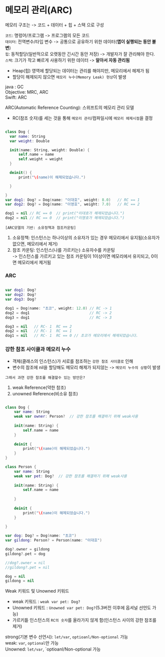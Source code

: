 # 메모리 관리(ARC)
메모리 구조는 -> 코드 + 데이터 + 힙 + 스택 으로 구성

`코드`: 명렁어/프로그램 -> 프로그램의 모든 코드     
`데이터`: 전역변수/타입 변수 -> 공통으로 공유하기 위한 데이터(**앱이 실행되는 동안 불변**)     
`힙`: 동적할당(일반적으로 오랫동안 긴시간 동안 저장) -> 개발자가 잘 관리해야 한다.         
`스택`: 크기가 작고 빠르게 사용하기 위한 데이터 -> **알아서 자동 관리됨**         

* Heap(힙) 영역에 할당되는 데이터는 관리를 해야지만, 메모리에서 헤제가 됨
* 할당이 해제되지 않으면 `메모리 누수(Memory Leak) 현상`이 발생

java : GC       
Objective: MRC, ARC      
Swift: ARC

 ARC(Automatic Reference Counting): 스위프트의 메모리 관리 모델     
 * RC(참조 숫자)를 세는 것을 통해 `메모리 관리`/컴파일시에 `메모리 헤제시점`을 결정

```Swift

class Dog {
  var name: String
  var weight: Double

  init(name: String, weight: Double) {
      self.name = name
      self.weight = weight
  }

  deinit() {
      print("\(name)이 해제되었습니다.")

  }

}
var dog1: Dog? = Dog(name: "이대호", weight: 8.0)   // RC == 1
var dog2: Dog? = Dog(name: "이영호", weight: 7.0)   // RC == 2

dog1 = nil // RC == 0  // print("이대호가 해제되었습니다.")
dog2 = nil // RC == 0  // print("이영호가 해제되었습니다.")
```

```
[ARC모델의 기반: 소유정책과 참조카운팅]
```
1. 소유정책: 인스턴스는 하나이상의 소유자가 있는 경우 메모리에서 유지됨(소유자가 없으면, 메모리에서 제거)
2. 참조 카운팅: 인스턴스(나를 가르키는) 소유자수를 카운팅     
-> 인스턴스를 가르키고 있는 참조 카운팅이 1이상이면 메모리에서 유지되고, 0이면 메모리에서 제거됨



### ARC    
```Swift

var dog1: Dog?
var dog2: Dog?
var dog3: Dog?

dog1 = Dog(name: "초코", weight: 12.0) // RC -> 1
dog2 = dog1                           // RC -> 2
dog3 = dog1                           // RC -> 3

dog3 = nil   // RC- 1  RC == 2
dog2 = nil   // RC- 1  RC == 1
dog1 = nil   // RC- 1  RC == 0 // 초코가 메모리에서 해제되었습니다.

```

### 강한 참조 사이클과 메모리 누수  
* 객체(클래스의 인스턴스)가 서로를 참조하는 `강한 참조 사이클로` 인해    
* 변수의 참조에 nil을 할당해도 메모리 해제가 되지않는 -> `메모리 누수의 상황`이 발생

```
그래서 과연 강한 참조를 해결할수 있는 방안은?
```
1. weak Reference(약한 참조)
2. unowned Reference(비소유 참조)

```Swift

class Dog {
    var name: String
    weak var owner: Person?  // 강한 참조를 해결하기 위해 weak사용
    
    init(name: String) {
        self.name = name
    }
    
    deinit {
        print("\(name)이 해제되었습니다.")
    }
}

class Person {
    var name: String
    weak var pet: Dog?  // 강한 참조를 해결하기 위해 weak사용
    
    init(name: String) {
        self.name = name
        
    }
    
    deinit {
        print("\(name)이 해제되었습니다.")
    }
    
}

var dog: Dog? = Dog(name: "초코")
var gildong: Person? = Person(name: "이대호")

dog?.owner = gildong
gildong?.pet = dog

//dog?.owner = nil
//gildong?.pet = nil

dog = nil
gildong = nil

```

Weak 키워드 및 Unowned 키워드
* weak 키워드 : `weak var pet: Dog?`
* Unowned 키워드 : `Unowned var pet: Dog?`(5.3버전 이후에 옵셔널 선언도 가능)
* 가르키틑 인스턴스의 `RC의 숫자`를 올라가지 않게 함(인스턴스 사이의 강한 참조를 제거)


strong(기본 변수 선언시): `let/var`, `optioanl/Non-optional` 가능       
weak: `var`, `optional`만 가능      
Unowned: `let/var`, `optioanl/Non-optional 가능



